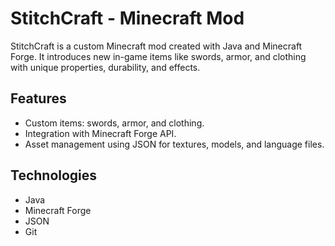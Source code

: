 # StitchCraft - Minecraft Mod

StitchCraft is a custom Minecraft mod created with Java and Minecraft Forge. It introduces new in-game items like swords, armor, and clothing with unique properties, durability, and effects.

## Features
- Custom items: swords, armor, and clothing.
- Integration with Minecraft Forge API.
- Asset management using JSON for textures, models, and language files.

## Technologies
- Java
- Minecraft Forge
- JSON
- Git

